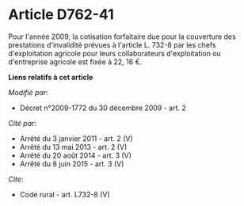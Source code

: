 # Article D762-41

Pour l'année 2009, la cotisation forfaitaire due pour la couverture des prestations d'invalidité prévues à l'article L. 732-8
par les chefs d'exploitation agricole pour leurs collaborateurs d'exploitation ou d'entreprise agricole est fixée à 22, 16 €.

**Liens relatifs à cet article**

_Modifié par_:

  - Décret n°2009-1772 du 30 décembre 2009 - art. 2

_Cité par_:

  - Arrêté du 3 janvier 2011 - art. 2 (V)
  - Arrêté du 13 mai 2013 - art. 2 (V)
  - Arrêté du 20 août 2014 - art. 3 (V)
  - Arrêté du 8 juin 2015 - art. 3 (V)

_Cite_:

  - Code rural - art. L732-8 (V)
